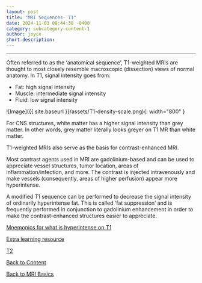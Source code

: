 ```yaml
---
layout: post
title: "MRI Sequences- T1"
date: 2024-11-03 08:44:38 -0400
category: subcategory-content-1
author: joyce
short-description:
---
```


-----

Often referred to as the ‘anatomical sequence’, T1-weighted MRIs are thought to most closely resemble macroscopic (dissection) views of normal anatomy.
In T1, signal intensity goes from:



<ul>
  <li>Fat: high signal intensity</li>
  <li>Muscle: intermediate signal intensity</li>
  <li>Fluid: low signal intensity</li>
</ul>


![Image]({{ site.baseurl }}/assets/T1-density-scale.png){: width="800" }


For CNS structures, white matter has a higher signal intensity than grey matter. In other words, grey matter literally looks greyer on T1 MR than white matter.

T1-weighted MRIs also serve as the basis for contrast-enhanced MRI.

Most contrast agents used in MRI are gadolinium-based and can be used to appreciate vessel structures, tumor location, areas of inflammation/infection, and more. The contrast is injected intravenously and make vessels (consequently, areas of higher perfusion) appear more hyperintense.

A modified T1 sequence can be performed to decrease the signal intensity of ordinarily hyperintense fat. This is called ‘fat suppression’ and is frequently performed in conjunction to gadolinium enhancement in order to make the contrast-enhanced structures easier to appreciate.



<a href="https://radiopaedia.org/articles/hyperintense-on-t1-weighted-images-mnemonic-1?lang=us">Mnemonics for what is hyperintense on T1</a>


<a href="https://radiopaedia.org/articles/t1-weighted-image?lang=us">Extra learning resource</a>



<a href="{{ site.baseurl }}/subcategory-content-1/2024-11-05-mri-basics-post-2">T2</a>



<a href="{{ site.baseurl }}/content">Back to Content</a>


<a href="{{ site.baseurl }}/subcategory-content-1">Back to MRI Basics</a>




<!-- need to double enter to start new lines -->
<!-- need to use the site baseurl in the curly brackets to make internal links work seamlessly -->

